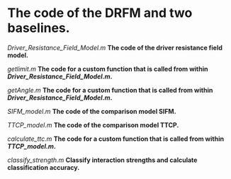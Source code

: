 # The code of the DRFM and two baselines.
*Driver_Resistance_Field_Model.m* **The code of the driver resistance field model.**

*getlimit.m* **The code for a custom function that is called from within *Driver_Resistance_Field_Model.m*.**

*getAngle.m* **The code for a custom function that is called from within *Driver_Resistance_Field_Model.m*.**

*SIFM_model.m* **The code of the comparison model SIFM.**

*TTCP_model.m* **The code of the comparison model TTCP.**

*calculate_ttc.m* **The code for a custom function that is called from within *TTCP_model.m*.**

*classify_strength.m* **Classify interaction strengths and calculate classification accuracy.**
